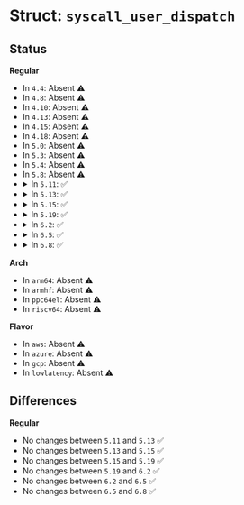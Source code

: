 # Struct: <code>syscall_user_dispatch</code>

## Status
<b>Regular</b>
<ul>
<li>
In <code>4.4</code>: Absent ⚠️
</li>
<li>
In <code>4.8</code>: Absent ⚠️
</li>
<li>
In <code>4.10</code>: Absent ⚠️
</li>
<li>
In <code>4.13</code>: Absent ⚠️
</li>
<li>
In <code>4.15</code>: Absent ⚠️
</li>
<li>
In <code>4.18</code>: Absent ⚠️
</li>
<li>
In <code>5.0</code>: Absent ⚠️
</li>
<li>
In <code>5.3</code>: Absent ⚠️
</li>
<li>
In <code>5.4</code>: Absent ⚠️
</li>
<li>
In <code>5.8</code>: Absent ⚠️
</li>
<li>
<details>
<summary>In <code>5.11</code>: ✅</summary>

```c
struct syscall_user_dispatch {
    char *selector;
    long unsigned int offset;
    long unsigned int len;
    bool on_dispatch;
};
```
</details>
</li>
<li>
<details>
<summary>In <code>5.13</code>: ✅</summary>

```c
struct syscall_user_dispatch {
    char *selector;
    long unsigned int offset;
    long unsigned int len;
    bool on_dispatch;
};
```
</details>
</li>
<li>
<details>
<summary>In <code>5.15</code>: ✅</summary>

```c
struct syscall_user_dispatch {
    char *selector;
    long unsigned int offset;
    long unsigned int len;
    bool on_dispatch;
};
```
</details>
</li>
<li>
<details>
<summary>In <code>5.19</code>: ✅</summary>

```c
struct syscall_user_dispatch {
    char *selector;
    long unsigned int offset;
    long unsigned int len;
    bool on_dispatch;
};
```
</details>
</li>
<li>
<details>
<summary>In <code>6.2</code>: ✅</summary>

```c
struct syscall_user_dispatch {
    char *selector;
    long unsigned int offset;
    long unsigned int len;
    bool on_dispatch;
};
```
</details>
</li>
<li>
<details>
<summary>In <code>6.5</code>: ✅</summary>

```c
struct syscall_user_dispatch {
    char *selector;
    long unsigned int offset;
    long unsigned int len;
    bool on_dispatch;
};
```
</details>
</li>
<li>
<details>
<summary>In <code>6.8</code>: ✅</summary>

```c
struct syscall_user_dispatch {
    char *selector;
    long unsigned int offset;
    long unsigned int len;
    bool on_dispatch;
};
```
</details>
</li>
</ul>
<b>Arch</b>
<ul>
<li>
In <code>arm64</code>: Absent ⚠️
</li>
<li>
In <code>armhf</code>: Absent ⚠️
</li>
<li>
In <code>ppc64el</code>: Absent ⚠️
</li>
<li>
In <code>riscv64</code>: Absent ⚠️
</li>
</ul>
<b>Flavor</b>
<ul>
<li>
In <code>aws</code>: Absent ⚠️
</li>
<li>
In <code>azure</code>: Absent ⚠️
</li>
<li>
In <code>gcp</code>: Absent ⚠️
</li>
<li>
In <code>lowlatency</code>: Absent ⚠️
</li>
</ul>

## Differences
<b>Regular</b>
<ul>
<li>
No changes between <code>5.11</code> and <code>5.13</code> ✅
</li>
<li>
No changes between <code>5.13</code> and <code>5.15</code> ✅
</li>
<li>
No changes between <code>5.15</code> and <code>5.19</code> ✅
</li>
<li>
No changes between <code>5.19</code> and <code>6.2</code> ✅
</li>
<li>
No changes between <code>6.2</code> and <code>6.5</code> ✅
</li>
<li>
No changes between <code>6.5</code> and <code>6.8</code> ✅
</li>
</ul>
